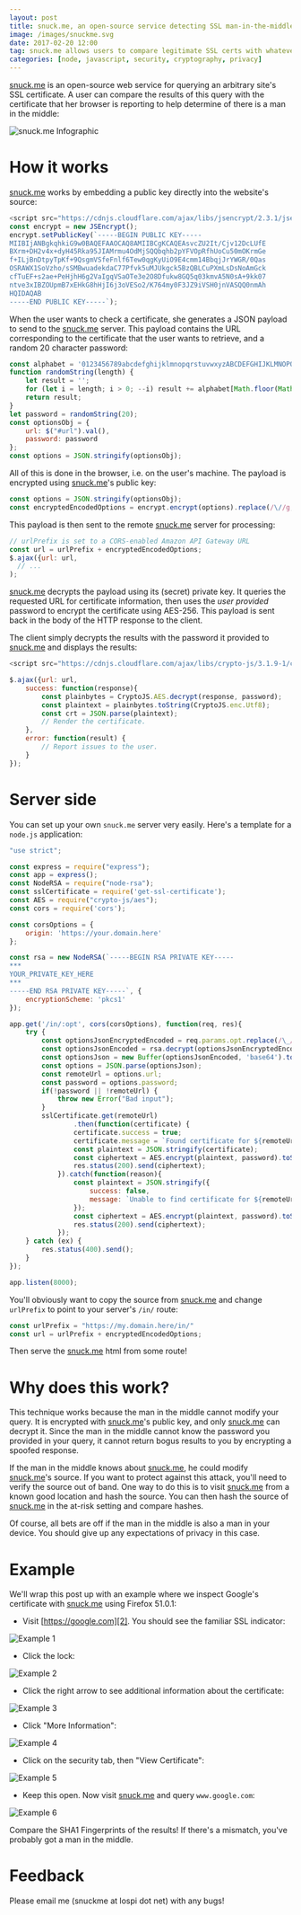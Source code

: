 ```yaml
---
layout: post
title: snuck.me, an open-source service detecting SSL man-in-the-middle
image: /images/snuckme.svg
date: 2017-02-20 12:00
tag: snuck.me allows users to compare legitimate SSL certs with whatever their browser is getting.
categories: [node, javascript, security, cryptography, privacy]
---
```

[1]: https://snuck.me
[2]: https://www.google.com
[3]: https://snuck.me/tutorial.svg

[snuck.me][1] is an open-source web service for querying an arbitrary site's SSL certificate. A user can compare the results of this query with the certificate that her browser is reporting to help determine of there is a man in the middle:

![snuck.me Infographic](https://github.com/JLospinoso/jlospinoso.github.io/raw/master/images/snuckme_infographic.png)

# How it works

[snuck.me][1] works by embedding a public key directly into the website's source:

```js
<script src="https://cdnjs.cloudflare.com/ajax/libs/jsencrypt/2.3.1/jsencrypt.min.js" integrity="sha256-WgvkBqG9+UolqdFC1BJOPcy961WTzXj7C9I034ndc4k=" crossorigin="anonymous"></script>
const encrypt = new JSEncrypt();
encrypt.setPublicKey(`-----BEGIN PUBLIC KEY-----
MIIBIjANBgkqhkiG9w0BAQEFAAOCAQ8AMIIBCgKCAQEAsvcZU2It/Cjv12DcLUfE
BXrm+DH2v4x+dyH45Rka95JIAMrmu4OdMjSQQbqhb2pYFVOpRfhUoCu50mOKrmGe
f+ILjBnDtpyTpKf+9QsgmVSfeFnlf6Tew0qgKyUiO9E4cmm14BbqjJrYWGR/0Qas
OSRAWX1SoVzho/sSMBwuadekdaC77Pfvk5uMJUkgck5BzQBLCuPXmLsDsNoAmGck
cfTuEF+s2ae+PeHjhH6g2VaIgqVSaOTe3e2O8Dfukw8GQ5q03kmvA5N0sA+9kk07
ntve3xIBZOUpmB7xEHkG8hHjI6j3oVESo2/K764my0F3JZ9iVSH0jnVASQQ0nmAh
HQIDAQAB
-----END PUBLIC KEY-----`);
```

When the user wants to check a certificate, she generates a JSON payload to send to the [snuck.me][1] server. This payload contains the URL corresponding to the certificate that the user wants to retrieve, and a random 20 character password:

```js
const alphabet = '0123456789abcdefghijklmnopqrstuvwxyzABCDEFGHIJKLMNOPQRSTUVWXYZ';
function randomString(length) {
    let result = '';
    for (let i = length; i > 0; --i) result += alphabet[Math.floor(Math.random() * alphabet.length)];
    return result;
}
let password = randomString(20);
const optionsObj = {
    url: $("#url").val(),
    password: password
};
const options = JSON.stringify(optionsObj);
```

All of this is done in the browser, i.e. on the user's machine. The payload is encrypted using [snuck.me][1]'s public key:

```js
const options = JSON.stringify(optionsObj);
const encryptedEncodedOptions = encrypt.encrypt(options).replace(/\//g, "_").replace(/\+/g, "-");
```

This payload is then sent to the remote [snuck.me][1] server for processing:

```js
// urlPrefix is set to a CORS-enabled Amazon API Gateway URL
const url = urlPrefix + encryptedEncodedOptions;
$.ajax({url: url,
  // ...
);
```

[snuck.me][1] decrypts the payload using its (secret) private key. It queries the requested URL for certificate information, then uses the _user provided_ password to encrypt the certificate using AES-256. This payload is sent back in the body of the HTTP response to the client.

The client simply decrypts the results with the password it provided to [snuck.me][1] and displays the results:

```js
<script src="https://cdnjs.cloudflare.com/ajax/libs/crypto-js/3.1.9-1/crypto-js.min.js" integrity="sha256-u6BamZiW5tCemje2nrteKC2KoLIKX9lKPSpvCkOhamw=" crossorigin="anonymous"></script>

$.ajax({url: url,
    success: function(response){
        const plainbytes = CryptoJS.AES.decrypt(response, password);
        const plaintext = plainbytes.toString(CryptoJS.enc.Utf8);
        const crt = JSON.parse(plaintext);
        // Render the certificate.
    },
    error: function(result) {
        // Report issues to the user.
    }
});
```

# Server side

You can set up your own `snuck.me` server very easily. Here's a template for a `node.js` application:

```js
"use strict";

const express = require("express");
const app = express();
const NodeRSA = require("node-rsa");
const sslCertificate = require('get-ssl-certificate');
const AES = require("crypto-js/aes");
const cors = require('cors');

const corsOptions = {
    origin: 'https://your.domain.here'
};

const rsa = new NodeRSA(`-----BEGIN RSA PRIVATE KEY-----
***
YOUR_PRIVATE_KEY_HERE
***
-----END RSA PRIVATE KEY-----`, {
    encryptionScheme: 'pkcs1'
});

app.get('/in/:opt', cors(corsOptions), function(req, res){
    try {
        const optionsJsonEncryptedEncoded = req.params.opt.replace(/\_/g, "/").replace(/\-/g, "+");
        const optionsJsonEncoded = rsa.decrypt(optionsJsonEncryptedEncoded, 'base64');
        const optionsJson = new Buffer(optionsJsonEncoded, 'base64').toString();
        const options = JSON.parse(optionsJson);
        const remoteUrl = options.url;
        const password = options.password;
        if(!password || !remoteUrl) {
            throw new Error("Bad input");
        }
        sslCertificate.get(remoteUrl)
                .then(function(certificate) {
                certificate.success = true;
                certificate.message = `Found certificate for ${remoteUrl}`;
                const plaintext = JSON.stringify(certificate);
                const ciphertext = AES.encrypt(plaintext, password).toString();
                res.status(200).send(ciphertext);
            }).catch(function(reason){
                const plaintext = JSON.stringify({
                    success: false,
                    message: `Unable to find certificate for ${remoteUrl}`
                });
                const ciphertext = AES.encrypt(plaintext, password).toString();
                res.status(200).send(ciphertext);
            });
    } catch (ex) {
        res.status(400).send();
    }
});

app.listen(8000);
```

You'll obviously want to copy the source from [snuck.me][1] and change `urlPrefix` to point to your server's `/in/` route:

```js
const urlPrefix = "https://my.domain.here/in/"
const url = urlPrefix + encryptedEncodedOptions;
```

Then serve the [snuck.me][1] html from some route!

# Why does this work?

This technique works because the man in the middle cannot modify your query. It is encrypted with [snuck.me][1]'s public key, and only [snuck.me][1] can decrypt it. Since the man in the middle cannot know the password you provided in your query, it cannot return bogus results to you by encrypting a spoofed response.

If the man in the middle knows about [snuck.me][1], he could modify [snuck.me][1]'s source. If you want to protect against this attack, you'll need to verify the source out of band. One way to do this is to visit [snuck.me][1] from a known good location and hash the source. You can then hash the source of [snuck.me][1] in the at-risk setting and compare hashes.

Of course, all bets are off if the man in the middle is also a man in your device. You should give up any expectations of privacy in this case.

# Example

We'll wrap this post up with an example where we inspect Google's certificate with [snuck.me][1] using Firefox 51.0.1:

* Visit [https://google.com][2]. You should see the familiar SSL indicator:

![Example 1](https://github.com/JLospinoso/jlospinoso.github.io/raw/master/images/snuckme/img01.PNG)

* Click the lock:

![Example 2](https://github.com/JLospinoso/jlospinoso.github.io/raw/master/images/snuckme/img02.PNG)

* Click the right arrow to see additional information about the certificate:

![Example 3](https://github.com/JLospinoso/jlospinoso.github.io/raw/master/images/snuckme/img03.PNG)

* Click "More Information":

![Example 4](https://github.com/JLospinoso/jlospinoso.github.io/raw/master/images/snuckme/img04.PNG)

* Click on the security tab, then "View Certificate":

![Example 5](https://github.com/JLospinoso/jlospinoso.github.io/raw/master/images/snuckme/img05.PNG)

* Keep this open. Now visit  [snuck.me][1] and query `www.google.com`:

![Example 6](https://github.com/JLospinoso/jlospinoso.github.io/raw/master/images/snuckme/img06.PNG)

Compare the SHA1 Fingerprints of the results! If there's a mismatch, you've probably got a man in the middle.

# Feedback

Please email me (snuckme at lospi dot net) with any bugs!
